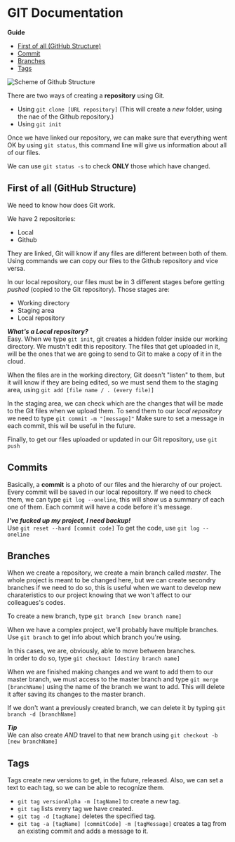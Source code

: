 # GIT Documentation

**Guide**
* [First of all (GitHub Structure)](https://github.com/galindroid/GIT-Doc#first-of-all-github-structure)
* [Commit](https://github.com/galindroid/GIT-Doc#commits)
* [Branches](https://github.com/galindroid/GIT-Doc#branches)
* [Tags](https://github.com/galindroid/GIT-Doc#tags)

![Scheme of Github Structure](https://bluuweb.github.io/tutorial-github/img/git-flujo.png)

There are two ways of creating a __repository__ using Git.

* Using `git clone [URL repository]` (This will create a *new* folder, using the nae of the Github repository.)
* Using `git init`

Once we have linked our repository, we can make sure that everything went OK by using `git status`, this command line will give us information about all of our files.

We can use `git status -s` to check __ONLY__ those which have changed.

## First of all (GitHub Structure)

We need to know how does Git work.

We have 2 repositories:

* Local
* Github

They are linked, Git will know if any files are different between both of them. Using commands we can copy our files to the Github repository and vice versa.

In our local repository, our files must be in 3 different stages before getting *pushed* (copied to the Git repository). Those stages are:

* Working directory
* Staging area
* Local repository

***What's a Local repository?*** <br>
Easy. When we type `git init`, git creates a hidden folder inside our working directory. We mustn't edit this repository. The files that get uploaded in it, will be the ones that we are going to send to Git to make a copy of it in the cloud.

When the files are in the working directory, Git doesn't "listen" to them, but it will know if they are being edited, so we must send them to the staging area, using `git add [file name / . (every file)]`

In the staging area, we can check which are the changes that will be made to the Git files when we upload them. To send them to our *local repository* we need to type `git commit -m "[message]"` Make sure to set a message in each commit, this wil be useful in the future.

Finally, to get our files uploaded or updated in our Git repository, use `git push`

## Commits

Basically, a **commit** is a photo of our files and the hierarchy of our project. Every commit will be saved in our local repository. If we need to check them, we can type `git log --oneline`, this will show us a summary of each one of them. Each commit will have a code before it's message.

***I've fucked up my project, I need backup!***<br>
Use `git reset --hard [commit code]` To get the code, use `git log --oneline`

## Branches

When we create a repository, we create a main branch called *master*. The whole project is meant to be changed here, but we can create secondry branches if we need to do so, this is useful when we want to develop new charateristics to our project knowing that we won't affect to our colleagues's codes.

To create a new branch, type `git branch [new branch name]`

When we have a complex project, we'll probably have multiple branches. Use `git branch` to get info about which branch you're using. 

In this cases, we are, obviously, able to move between branches. <br> In order to do so, type `git checkout [destiny branch name]`

When we are finished making changes and we want to add them to our master branch, we must access to the master branch and type `git merge [branchName]` using the name of the branch we want to add. This will delete it after saving its changes to the master branch.

If we don't want a previously created branch, we can delete it by typing `git branch -d [branchName]`

***Tip***<br>
We can also create *AND* travel to that new branch using `git checkout -b [new branchName]`

## Tags

Tags create new versions to get, in the future, released. Also, we can set a text to each tag, so we can be able to recognize them.

* `git tag versionAlpha -m [tagName]` to create a new tag.
* `git tag` lists every tag we have created.
* `git tag -d [tagName]` deletes the specified tag.
* `git tag -a [tagName] [commitCode] -m [tagMessage]` creates a tag from an existing commit and adds a message to it.